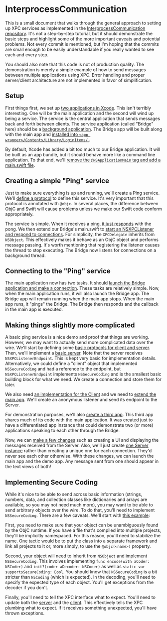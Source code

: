 # InterprocessCommunication

This is a small document that walks through the general approach to setting up XPC services as implemented in the [InterprocessCommunication repository](https://github.com/Grayson/InterprocessCommunication).  It's not a step-by-step tutorial, but it should demonstrate the basic steps and highlight some of the more important caveats and potential problems.  Not every commit is mentioned, but I'm hoping that the commits are small enough to be easily understandable if you really wanted to see each and every step.

You should also note that this code is not of production quality.  The demonstration is merely a simple example of how to send messages between multiple applications using XPC.  Error handling and proper server/client architecture are not implemented in favor of simplification.

## Setup

First things first, we set up [two applications in Xcode](https://github.com/Grayson/InterprocessCommunication/commit/23a5082a7dd0845714220d564005dce6dd392c08).  This isn't terribly interesting.  One will be the main application and the second will wind up being a service.  The service is the central application that sends messages back and forth between clients.  The service application (called "Bridge" here) should be a [background application](https://github.com/Grayson/InterprocessCommunication/commit/61cca305d3af8e403c7a06acbae7ee640a2f31ea).  The Bridge app will be built along with the main app and [installed into `<app wrapper>/Contents/Library/LoginItems/` ](https://github.com/Grayson/InterprocessCommunication/commit/82c8cb7a718d5a2eee26c676692eae06b56089cd).

By default, Xcode has added a bit too much to our Bridge application.  It will be built as an app bundle, but it should behave more like a command line application.  To that end, we'll [remove the `@NSApplicationMain` tag and add a main.swift file](https://github.com/Grayson/InterprocessCommunication/commit/12650fb490c2d082b4a63df1f97b571e1195f846).

## Creating a simple "Ping" service

Just to make sure everything is up and running, we'll create a Ping service.  We'll [define a protocol](https://github.com/Grayson/InterprocessCommunication/commit/4e8c0e9493f0a901d6d827e0101986507c14bc89) to define this service.  It's very important that this protocol is annotated with `@objc`.  In several places, the difference between ObjC and Swift will cause problems unless we make our Swift code conform appropriately.

The service is simple.  When it receives a ping, [it just responds](https://github.com/Grayson/InterprocessCommunication/commit/a08d7c9905196bc5cc27b9827cc3adab7ff7126c#diff-01e4c6bd4b2394b355b3f67e03642028R12) with the pong.  We then extend our Bridge's main.swift to [start an NSXPCListener and respond to connections](https://github.com/Grayson/InterprocessCommunication/commit/d262d61d234041ff13f51ccb4fb5331e77037917).  For simplicity, the `XPCDelegate` inherits from `NSObject`.  This effectively makes it behave as an ObjC object and performs message passing.  It's worth mentioning that registering the listener causes the thread to stop executing.  The Bridge now listens for connections on a background thread.

## Connecting to the "Ping" service

The main application now has two tasks.  It should [launch the Bridge application and make a connection](https://github.com/Grayson/InterprocessCommunication/commit/a2b5265f77f625058226968822bdd96f7779b7bc).  These tasks are relatively simple.  Now, when the main application runs, it will also launch the Bridge app.  The Bridge app will remain running when the main app stops.  When the main app runs, it "pings" the Bridge.  The Bridge then responds and the callback in the main app is executed.

## Making things slightly more complicated

A basic ping service is a nice demo and proof that things are working.  However, we may want to actually send more complicated data over the wire.  We'll start by defining some [basic protocols for client and server](https://github.com/Grayson/InterprocessCommunication/commit/def379c975170bfb1cf6a515a2a3edd3420c9b40).  Then, we'll implement a [basic server](https://github.com/Grayson/InterprocessCommunication/commit/acc1c441f9dc28c3526d5571143a8ea3dc23063a).  Note that the server receives `NSXPCListenerEndpoint`.  This is kept very basic for implementation details.  Alternatively, we could define a "client" object that implemented `NSSecureCoding` and had a reference to the endpoint, but `NSXPCListenerEndpoint` implements `NSSecureCoding` and is the smallest basic building block for what we need.  We create a connection and store them for later.

We also need [an implementation for the Client](https://github.com/Grayson/InterprocessCommunication/commit/03b9a4d58517570d90c7c215f842c077841b977b) and we need to [extend the main app](https://github.com/Grayson/InterprocessCommunication/commit/d0bfff31dc9dce62733250a0720bd7455c23194e).  We'll create an anonymous listener and send its endpoint to the Server.

For demonstration purposes, we'll also [create a third app](https://github.com/Grayson/InterprocessCommunication/commit/67693bbb3f68bd87a3bfb0f58927d2238e7ea592).  This third app shares much of its code with the main application.  It was created just to have a differentiated app instance that could demonstrate two (or more) applications speaking to each other through the Bridge.

Now, we can [make a few changes](https://github.com/Grayson/InterprocessCommunication/compare/d0bfff31dc9dce62733250a0720bd7455c23194e...9109598c3fbdb936a7af158e30583a722ae016b9) such as creating a UI and displaying the messages received from the Server.  Also, we'll just create [one Server instance](https://github.com/Grayson/InterprocessCommunication/commit/3876136e1c30f69cc448cff3cf5fc58868a73594) rather than creating a unique one for each connection.  They'd never see each other otherwise.  With these changes, we can launch the main app and the demo app.  Any message sent from one should appear in the text views of both!

## Implementing Secure Coding

While it's nice to be able to send across basic information (strings, numbers, data, and collection classes like dictionaries and arrays are available, so you may not need much more), you may want to be able to send arbitrary objects over the wire.  To do that, you'll need to implement `NSSecureCoding`.  There are a few caveats.  We'll start with [this example](https://github.com/Grayson/InterprocessCommunication/commit/f34cf7224e168265624bbe2f460f407158d7187f):

First, you need to make sure that your object can be unambiguously found by the ObjC runtime.  If you have a file that's compiled into multiple projects, they'll be implicitly namespaced.  For this reason, you'll need to stabilize the name.  One tactic would be to put the class into a separate framework and link all projects to it or, more simply, to use the `@objc(<name>)` property.

Second, your object will need to inherit from `NSObject` and implement `NSSecureCoding`.  This involves implementing `func encode(with aCoder: NSCoder)` and `init?(coder aDecoder: NSCoder)` as well as `static var supportsSecureCoding: Bool`.  You should know that `NSSecureCoding` is a bit stricter than `NSCoding` (which is expected).  In the decoding, you'll need to specify the expected type of each object.  You'll get exceptions from the decoder if you don't.

Finally, you'll need to tell the XPC interface what to expect.  You'll need to update both the [server](https://github.com/Grayson/InterprocessCommunication/commit/72067c4821e14961c19774c0ad89b25d6b741846#diff-e82d83dda9eebf856ae78ae4e44b7609R17) and the [client](https://github.com/Grayson/InterprocessCommunication/commit/426ad683c2182082c26366761ea0ed3acdcde6f0#diff-82c3bb69f7c35a1ee3ec17901b35ec20R29).  This effectively tells the XPC plumbing what to expect.  If it receives something unexpected, you'll have thrown exceptions.
